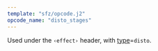 ```yaml
---
template: "sfz/opcode.j2"
opcode_name: "disto_stages"
---
```

Used under the `‹effect›` header, with [type]=`disto`.


[type]: type.md#disto

